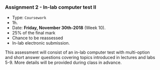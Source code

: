 <a name="task_02"></a>

### **Assignment 2** - In-lab computer test II

* Type: `Coursework`
* 1h.
* Date: **Friday, November 30th-2018** (Week 10).
* 25% of the final mark
* Chance to be reassessed
* In-lab electronic submission.

This assessment will consist of an in-lab computer test with multi-option
and short answer questions covering topics introduced in lectures and labs
5-9. More details will be provided during class in advance.

